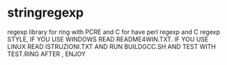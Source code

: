 # stringregexp
regexp library for ring  with PCRE and C for have perl regexp and C regexp STYLE,
IF YOU USE WINDOWS READ README4WIN.TXT.
IF YOU USE LINUX READ ISTRUZIONI.TXT AND RUN BUILDGCC.SH AND TEST WITH TEST.RING  AFTER , ENJOY
